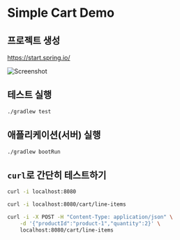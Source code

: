# Simple Cart Demo

## 프로젝트 생성

<https://start.spring.io/>

![Screenshot](./images/spring-initializr.png)

## 테스트 실행

```bash
./gradlew test
```

## 애플리케이션(서버) 실행

```bash
./gradlew bootRun
```

## `curl`로 간단히 테스트하기

```bash
curl -i localhost:8080

curl -i localhost:8080/cart/line-items

curl -i -X POST -H "Content-Type: application/json" \
    -d '{"productId":"product-1","quantity":2}' \
    localhost:8080/cart/line-items
```
